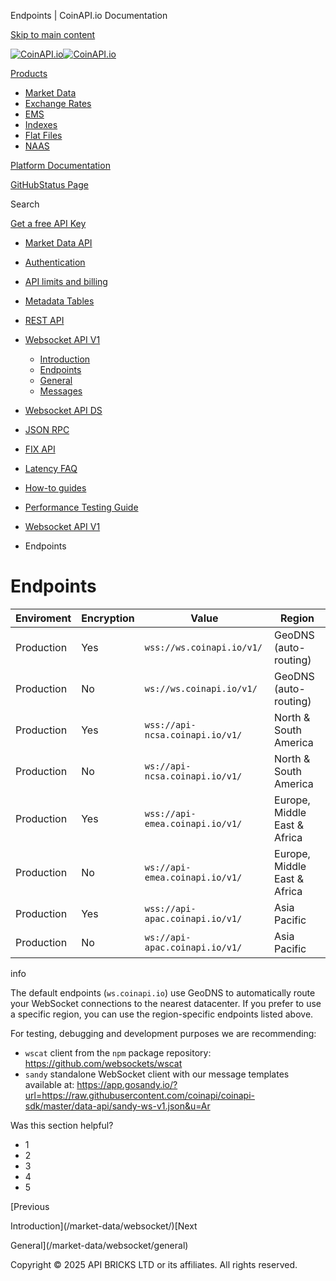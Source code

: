 Endpoints | CoinAPI.io Documentation




[Skip to main content](#__docusaurus_skipToContent_fallback)

[![CoinAPI.io](/img/logo.svg)![CoinAPI.io](/img/logo.svg)](https://www.coinapi.io)

[Products](/market-data/websocket/endpoints)

* [Market Data](/market-data/)
* [Exchange Rates](/exchange-rates-api/)
* [EMS](/ems-api/)
* [Indexes](/indexes-api/)
* [Flat Files](/flat-files-api/)
* [NAAS](/naas-api/)

[Platform Documentation](/general/authentication)

[GitHub](https://github.com/api-bricks/api-bricks-sdk)[Status Page](https://status.coinapi.io)

Search

[Get a free API Key](https://console.coinapi.io/?link=/apikeys/create)

* [Market Data API](/market-data/)
* [Authentication](/market-data/authentication)
* [API limits and billing](/market-data/api-limits-and-billing-metrics)
* [Metadata Tables](/market-data/metadata-tables/introduction)
* [REST API](/market-data/rest-api/)
* [Websocket API V1](/market-data/websocket/)

  + [Introduction](/market-data/websocket/)
  + [Endpoints](/market-data/websocket/endpoints)
  + [General](/market-data/websocket/general)
  + [Messages](/market-data/websocket/messages)
* [Websocket API DS](/market-data/websocket-ds/)
* [JSON RPC](/market-data/jsonrpc-api)
* [FIX API](/market-data/fix/)
* [Latency FAQ](/market-data/latency-faq/)
* [How-to guides](/market-data/how-to-guides/)
* [Performance Testing Guide](/market-data/performance-testing-guide)

* [Websocket API V1](/market-data/websocket/)
* Endpoints

Endpoints
=========

| Enviroment | Encryption | Value | Region |
| --- | --- | --- | --- |
| Production | Yes | `wss://ws.coinapi.io/v1/` | GeoDNS (auto-routing) |
| Production | No | `ws://ws.coinapi.io/v1/` | GeoDNS (auto-routing) |
| Production | Yes | `wss://api-ncsa.coinapi.io/v1/` | North & South America |
| Production | No | `ws://api-ncsa.coinapi.io/v1/` | North & South America |
| Production | Yes | `wss://api-emea.coinapi.io/v1/` | Europe, Middle East & Africa |
| Production | No | `ws://api-emea.coinapi.io/v1/` | Europe, Middle East & Africa |
| Production | Yes | `wss://api-apac.coinapi.io/v1/` | Asia Pacific |
| Production | No | `ws://api-apac.coinapi.io/v1/` | Asia Pacific |

info

The default endpoints (`ws.coinapi.io`) use GeoDNS to automatically route your WebSocket connections to the nearest datacenter. If you prefer to use a specific region, you can use the region-specific endpoints listed above.

For testing, debugging and development purposes we are recommending:

* `wscat` client from the `npm` package repository: <https://github.com/websockets/wscat>
* `sandy` standalone WebSocket client with our message templates available at: <https://app.gosandy.io/?url=https://raw.githubusercontent.com/coinapi/coinapi-sdk/master/data-api/sandy-ws-v1.json&u=Ar>

Was this section helpful?

* 1
* 2
* 3
* 4
* 5

[Previous

Introduction](/market-data/websocket/)[Next

General](/market-data/websocket/general)

Copyright © 2025 API BRICKS LTD or its affiliates. All rights reserved.